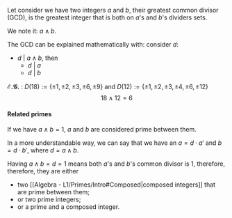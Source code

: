 Let consider we have two integers $a$ and $b$, their greatest common divisor (GCD), is the greatest integer that is both on $a$'s and $b$'s dividers sets. 

We note it: $a \land b$. 

The GCD can be explained mathematically with: consider $d$:
- $d\ |\ a \land b$, then
	- $d\ |\ a$
	- $d\ |\ b$


__$\mathscr{E.G.}$__ : $D(18) := \{\pm 1,\pm 2,\pm 3,\pm 6,\pm 9\}$ and $D(12) := \{\pm 1,\pm 2,\pm 3,\pm 4,\pm 6,\pm 12\}$ $$18 \land 12 = 6$$

#### Related primes
If we have $a \land b = 1$, $a$ and $b$ are considered prime between them. 

In a more understandable way, we can say that we have an $a = d\cdot a'$ and $b = d \cdot b'$, where $d = a \land b$.

Having $a \land b = d = 1$ means both $a$'s and $b$'s common divisor is 1, therefore, therefore, they are either 
- two [[Algebra - L1/Primes/Intro#Composed|composed integers]] that are prime between them;
- or two prime integers;
- or a prime and a composed integer.